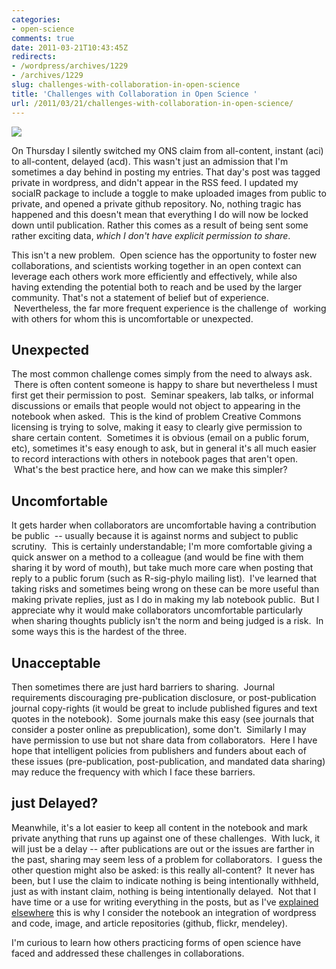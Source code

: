 ```yaml
---
categories:
- open-science
comments: true
date: 2011-03-21T10:43:45Z
redirects:
- /wordpress/archives/1229
- /archives/1229
slug: challenges-with-collaboration-in-open-science
title: 'Challenges with Collaboration in Open Science '
url: /2011/03/21/challenges-with-collaboration-in-open-science/
---
```


![](http://onsclaims.wikispaces.com/file/view/ons-acd2.png/61358142/ons-acd2.png) 

On Thursday I silently switched my ONS claim from all-content, instant (aci) to all-content, delayed (acd).  This wasn't just an admission that I'm sometimes a day behind in posting my entries. That day's post was tagged private in wordpress, and didn't appear in the RSS feed.  I updated my socialR package to include a toggle to make uploaded images from public to private, and opened a private github repository.  No, nothing tragic has happened and this doesn't mean that everything I do will now be locked down until publication.  Rather this comes as a result of being sent some rather exciting data, _which I don't have explicit permission to share_.

This isn't a new problem.  Open science has the opportunity to foster new collaborations, and scientists working together in an open context can leverage each others work more efficiently and effectively, while also having extending the potential both to reach and be used by the larger community. That's not a statement of belief but of experience.  Nevertheless, the far more frequent experience is the challenge of  working with others for whom this is uncomfortable or unexpected.


## Unexpected


The most common challenge comes simply from the need to always ask.  There is often content someone is happy to share but nevertheless I must first get their permission to post.  Seminar speakers, lab talks, or informal discussions or emails that people would not object to appearing in the notebook when asked.  This is the kind of problem Creative Commons licensing is trying to solve, making it easy to clearly give permission to share certain content.  Sometimes it is obvious (email on a public forum, etc), sometimes it's easy enough to ask, but in general it's all much easier to record interactions with others in notebook pages that aren't open.  What's the best practice here, and how can we make this simpler?


## Uncomfortable


It gets harder when collaborators are uncomfortable having a contribution be public  -- usually because it is against norms and subject to public scrutiny.  This is certainly understandable; I'm more comfortable giving a quick answer on a method to a colleague (and would be fine with them sharing it by word of mouth), but take much more care when posting that reply to a public forum (such as R-sig-phylo mailing list).  I've learned that taking risks and sometimes being wrong on these can be more useful than making private replies, just as I do in making my lab notebook public.  But I appreciate why it would make collaborators uncomfortable particularly when sharing thoughts publicly isn't the norm and being judged is a risk.  In some ways this is the hardest of the three.

## Unacceptable

Then sometimes there are just hard barriers to sharing.  Journal requirements discouraging pre-publication disclosure, or post-publication journal copy-rights (it would be great to include published figures and text quotes in the notebook).  Some journals make this easy (see journals that consider a poster online as prepublication), some don't.  Similarly I may have permission to use but not share data from collaborators.  Here I have hope that intelligent policies from publishers and funders about each of these issues (pre-publication, post-publication, and mandated data sharing) may reduce the frequency with which I face these barriers.


## just Delayed?


Meanwhile, it's a lot easier to keep all content in the notebook and mark private anything that runs up against one of these challenges.  With luck, it will just be a delay -- after publications are out or the issues are farther in the past, sharing may seem less of a problem for collaborators.  I guess the other question might also be asked: is this really all-content?  It never has been, but I use the claim to indicate nothing is being intentionally withheld, just as with instant claim, nothing is being intentionally delayed.  Not that I have time or a use for writing everything in the posts, but as I've [explained elsewhere](http://www.carlboettiger.info/archives/211) this is why I consider the notebook an integration of wordpress and code, image, and article repositories (github, flickr, mendeley).



I'm curious to learn how others practicing forms of open science have faced and addressed these challenges in collaborations.
